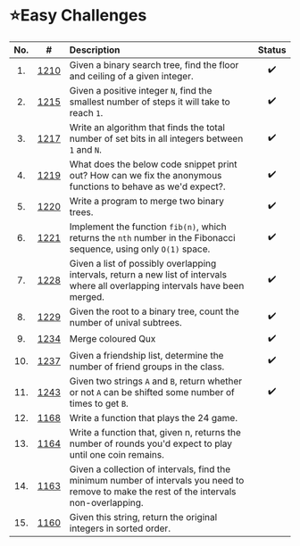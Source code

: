 # **⭐Easy Challenges**

| No. | #    | Description                     | Status |
|:---: |:---: |:---                             |:---:   |
|  1.    |[1210]        | Given a binary search tree, find the floor and ceiling of a given integer. |    ✔️   |
|2.    |[1215]|Given a positive integer `N`, find the smallest number of steps it will take to reach `1`.      |✔️  |
|3.    |[1217]|Write an algorithm that finds the total number of set bits in all integers between `1` and `N`. |✔️|
|4.    |[1219]|What does the below code snippet print out? How can we fix the anonymous functions to behave as we'd expect?. | ✔️ |
|5.    |[1220]|Write a program to merge two binary trees. |✔️|
|6.    |[1221]|Implement the function `fib(n)`, which returns the `nth` number in the Fibonacci sequence, using only `O(1)` space. |✔️|
|7.    |[1228]|Given a list of possibly overlapping intervals, return a new list of intervals where all overlapping intervals have been merged. |✔️|
|8.    |[1229]|Given the root to a binary tree, count the number of unival subtrees. |✔️|
|9.    |[1234]|Merge coloured Qux |✔️|
|10.    |[1237]|Given a friendship list, determine the number of friend groups in the class. |✔️|
|11.    |[1243]| Given two strings `A` and `B`, return whether or not `A` can be shifted some number of times to get `B`.| ✔️  |
|12.    |[1168]| Write a function that plays the 24 game. |   |
|13.    |[1164]| Write a function that, given n, returns the number of rounds you'd expect to play until one coin remains. |   |
|14.    |[1163]| Given a collection of intervals, find the minimum number of intervals you need to remove to make the rest of the intervals non-overlapping.  |   |
|15.    |[1160]| Given this string, return the original integers in sorted order.   |   |






[1210]:https://github.com/anasvemmully/Daily-Coding-Problem/tree/main/Easy/1210  
[1215]:https://github.com/anasvemmully/Daily-Coding-Problem/tree/main/Easy/1215
[1221]:https://github.com/anasvemmully/Daily-Coding-Problem/tree/main/Easy/1221   
[1229]:https://github.com/anasvemmully/Daily-Coding-Problem/tree/main/Easy/1229  
[1217]:https://github.com/anasvemmully/Daily-Coding-Problem/tree/main/Easy/1217
[1222]:https://github.com/anasvemmully/Daily-Coding-Problem/tree/main/Easy/1222   
[1234]:https://github.com/anasvemmully/Daily-Coding-Problem/tree/main/Easy/1234
[1220]:https://github.com/anasvemmully/Daily-Coding-Problem/tree/main/Easy/1220
[1228]:https://github.com/anasvemmully/Daily-Coding-Problem/tree/main/Easy/1228   
[1237]:https://github.com/anasvemmully/Daily-Coding-Problem/tree/main/Easy/1237
[1243]:https://github.com/anasvemmully/Daily-Coding-Problem/tree/main/Easy/1243
[1219]:https://github.com/anasvemmully/Daily-Coding-Problem/tree/main/Easy/1219
[1168]:https://github.com/anasvemmully/Daily-Coding-Problem/tree/main/Easy/1168
[1164]:https://github.com/anasvemmully/Daily-Coding-Problem/tree/main/Easy/1164
[1163]:https://github.com/anasvemmully/Daily-Coding-Problem/tree/main/Easy/1163
[1160]:https://github.com/anasvemmully/Daily-Coding-Problem/tree/main/Easy/1160